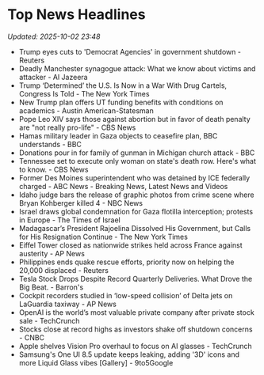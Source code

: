 # Top News Headlines

_Updated: 2025-10-02 23:48_

- Trump eyes cuts to 'Democrat Agencies' in government shutdown - Reuters
- Deadly Manchester synagogue attack: What we know about victims and attacker - Al Jazeera
- Trump ‘Determined’ the U.S. Is Now in a War With Drug Cartels, Congress Is Told - The New York Times
- New Trump plan offers UT funding benefits with conditions on academics - Austin American-Statesman
- Pope Leo XIV says those against abortion but in favor of death penalty are "not really pro-life" - CBS News
- Hamas military leader in Gaza objects to ceasefire plan, BBC understands - BBC
- Donations pour in for family of gunman in Michigan church attack - BBC
- Tennessee set to execute only woman on state's death row. Here's what to know. - CBS News
- Former Des Moines superintendent who was detained by ICE federally charged - ABC News - Breaking News, Latest News and Videos
- Idaho judge bars the release of graphic photos from crime scene where Bryan Kohberger killed 4 - NBC News
- Israel draws global condemnation for Gaza flotilla interception; protests in Europe - The Times of Israel
- Madagascar’s President Rajoelina Dissolved His Government, but Calls for His Resignation Continue - The New York Times
- Eiffel Tower closed as nationwide strikes held across France against austerity - AP News
- Philippines ends quake rescue efforts, priority now on helping the 20,000 displaced - Reuters
- Tesla Stock Drops Despite Record Quarterly Deliveries. What Drove the Big Beat. - Barron's
- Cockpit recorders studied in ‘low-speed collision’ of Delta jets on LaGuardia taxiway - AP News
- OpenAI is the world’s most valuable private company after private stock sale - TechCrunch
- Stocks close at record highs as investors shake off shutdown concerns - CNBC
- Apple shelves Vision Pro overhaul to focus on AI glasses - TechCrunch
- Samsung's One UI 8.5 update keeps leaking, adding '3D' icons and more Liquid Glass vibes [Gallery] - 9to5Google
